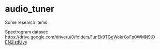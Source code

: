 # audio_tuner
Some research items 

Spectrogram dataset: https://drive.google.com/drive/u/0/folders/1unEk9TGgWokrGxFp0WMN9jOEN2isdUyy
